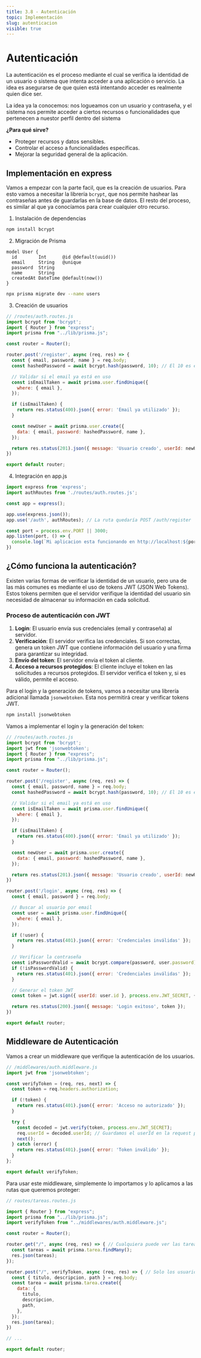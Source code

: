```yaml
---
title: 3.8 - Autenticación
topic: Implementación
slug: autenticacion
visible: true
---
```


# Autenticación

La autenticación es el proceso mediante el cual se verifica la identidad de un usuario o sistema que intenta acceder a una aplicación o servicio. La idea es asegurarse de que quien está intentando acceder es realmente quien dice ser.

La idea ya la conocemos: nos logueamos con un usuario y contraseña, y el sistema nos permite acceder a ciertos recursos o funcionalidades que pertenecen a nuestor perfil dentro del sistema

**¿Para qué sirve?**
- Proteger recursos y datos sensibles.
- Controlar el acceso a funcionalidades específicas.
- Mejorar la seguridad general de la aplicación.

## Implementación en express

Vamos a empezar con la parte facil, que es la creación de usuarios. Para esto vamos a necesitar la librería `bcrypt`, que nos permite hashear las contraseñas antes de guardarlas en la base de datos. El resto del proceso, es similar al que ya conocíamos para crear cualquier otro recurso.

1. Instalación de dependencias
```bash
npm install bcrypt
```

2. Migración de Prisma
```prisma
model User {
  id        Int      @id @default(uuid())
  email     String   @unique
  password  String
  name      String
  createdAt DateTime @default(now())
}
```

```bash
npx prisma migrate dev --name users
```

3. Creación de usuarios
```js
// /routes/auth.routes.js
import bcrypt from 'bcrypt';
import { Router } from "express";
import prisma from "../lib/prisma.js";

const router = Router();

router.post('/register', async (req, res) => {
  const { email, password, name } = req.body;
  const hashedPassword = await bcrypt.hash(password, 10); // El 10 es el número de rondas de salt

  // Validar si el email ya está en uso
  const isEmailTaken = await prisma.user.findUnique({
    where: { email },
  });

  if (isEmailTaken) {
    return res.status(400).json({ error: 'Email ya utilizado' });
  }

  const newUser = await prisma.user.create({
    data: { email, password: hashedPassword, name },
  });

  return res.status(201).json({ message: 'Usuario creado', userId: newUser.id });
})

export default router;
```

4. Integración en app.js
```js
import express from 'express';
import authRoutes from './routes/auth.routes.js';

const app = express();

app.use(express.json());
app.use('/auth', authRoutes); // La ruta quedaría POST /auth/register

const port = process.env.PORT || 3000;
app.listen(port, () => {
  console.log(`Mi aplicacion esta funcionando en http://localhost:${port}`);
})
```

## ¿Cómo funciona la autenticación?

Existen varias formas de verificar la identidad de un usuario, pero una de las más comunes es mediante el uso de tokens JWT (JSON Web Tokens). Estos tokens permiten que el servidor verifique la identidad del usuario sin necesidad de almacenar su información en cada solicitud.

### Proceso de autenticación con JWT

1. **Login**: El usuario envía sus credenciales (email y contraseña) al servidor.
2. **Verificación**: El servidor verifica las credenciales. Si son correctas, genera un token JWT que contiene información del usuario y una firma para garantizar su integridad.
3. **Envío del token**: El servidor envía el token al cliente.
4. **Acceso a recursos protegidos**: El cliente incluye el token en las solicitudes a recursos protegidos. El servidor verifica el token y, si es válido, permite el acceso.

Para el login y la generación de tokens, vamos a necesitar una librería adicional llamada `jsonwebtoken`. Esta nos permitirá crear y verificar tokens JWT.

```bash
npm install jsonwebtoken
```

Vamos a implementar el login y la generación del token:

```js
// /routes/auth.routes.js
import bcrypt from 'bcrypt';
import jwt from 'jsonwebtoken';
import { Router } from "express";
import prisma from "../lib/prisma.js";

const router = Router();

router.post('/register', async (req, res) => {
  const { email, password, name } = req.body;
  const hashedPassword = await bcrypt.hash(password, 10); // El 10 es el número de rondas de salt

  // Validar si el email ya está en uso
  const isEmailTaken = await prisma.user.findUnique({
    where: { email },
  });

  if (isEmailTaken) {
    return res.status(400).json({ error: 'Email ya utilizado' });
  }

  const newUser = await prisma.user.create({
    data: { email, password: hashedPassword, name },
  });

  return res.status(201).json({ message: 'Usuario creado', userId: newUser.id });
})

router.post('/login', async (req, res) => {
  const { email, password } = req.body;

  // Buscar al usuario por email
  const user = await prisma.user.findUnique({
    where: { email },
  });

  if (!user) {
    return res.status(401).json({ error: 'Credenciales inválidas' });
  }

  // Verificar la contraseña
  const isPasswordValid = await bcrypt.compare(password, user.password);
  if (!isPasswordValid) {
    return res.status(401).json({ error: 'Credenciales inválidas' });
  }

  // Generar el token JWT
  const token = jwt.sign({ userId: user.id }, process.env.JWT_SECRET, { expiresIn: '1h' });

  return res.status(200).json({ message: 'Login exitoso', token });
})

export default router;
```

## Middleware de Autenticación

Vamos a crear un middleware que verifique la autenticación de los usuarios.

```js
// /middlewares/auth.middleware.js
import jwt from 'jsonwebtoken';

const verifyToken = (req, res, next) => {
  const token = req.headers.authorization;

  if (!token) {
    return res.status(401).json({ error: 'Acceso no autorizado' });
  }

  try {
    const decoded = jwt.verify(token, process.env.JWT_SECRET);
    req.userId = decoded.userId; // Guardamos el userId en la request para usarlo en las rutas
    next();
  } catch (error) {
    return res.status(401).json({ error: 'Token inválido' });
  }
};

export default verifyToken;
```

Para usar este middleware, simplemente lo importamos y lo aplicamos a las rutas que queremos proteger:

```js
// routes/tareas.routes.js

import { Router } from "express";
import prisma from "../lib/prisma.js";
import verifyToken from "../middlewares/auth.middleware.js";

const router = Router();

router.get("/", async (req, res) => { // Cualquiera puede ver las tareas
  const tareas = await prisma.tarea.findMany();
  res.json(tareas);
});

router.post("/", verifyToken, async (req, res) => { // Solo los usuarios autenticados que pasen el middleware pueden crear tareas
  const { titulo, descripcion, path } = req.body;
  const tarea = await prisma.tarea.create({
    data: {
      titulo,
      descripcion,
      path,
    },
  });
  res.json(tarea);
})

// ...

export default router;
```

